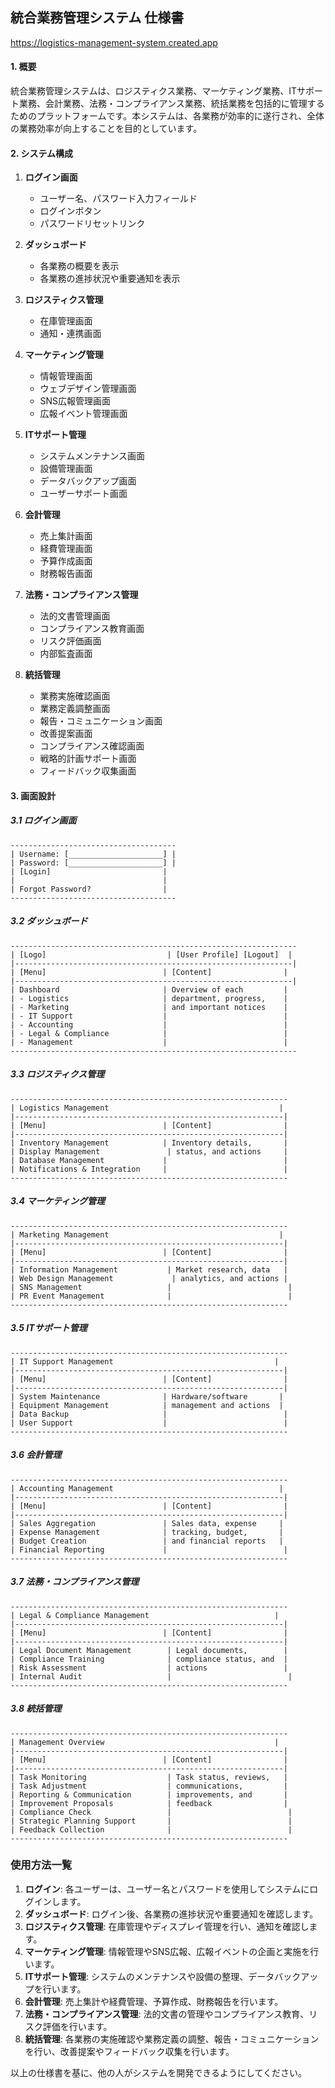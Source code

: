 ## 統合業務管理システム 仕様書

https://logistics-management-system.created.app


#### 1. 概要

統合業務管理システムは、ロジスティクス業務、マーケティング業務、ITサポート業務、会計業務、法務・コンプライアンス業務、統括業務を包括的に管理するためのプラットフォームです。本システムは、各業務が効率的に遂行され、全体の業務効率が向上することを目的としています。

#### 2. システム構成

1. **ログイン画面**
   - ユーザー名、パスワード入力フィールド
   - ログインボタン
   - パスワードリセットリンク

2. **ダッシュボード**
   - 各業務の概要を表示
   - 各業務の進捗状況や重要通知を表示

3. **ロジスティクス管理**
   - 在庫管理画面
   - 通知・連携画面

4. **マーケティング管理**
   - 情報管理画面
   - ウェブデザイン管理画面
   - SNS広報管理画面
   - 広報イベント管理画面

5. **ITサポート管理**
   - システムメンテナンス画面
   - 設備管理画面
   - データバックアップ画面
   - ユーザーサポート画面

6. **会計管理**
   - 売上集計画面
   - 経費管理画面
   - 予算作成画面
   - 財務報告画面

7. **法務・コンプライアンス管理**
   - 法的文書管理画面
   - コンプライアンス教育画面
   - リスク評価画面
   - 内部監査画面

8. **統括管理**
   - 業務実施確認画面
   - 業務定義調整画面
   - 報告・コミュニケーション画面
   - 改善提案画面
   - コンプライアンス確認画面
   - 戦略的計画サポート画面
   - フィードバック収集画面

#### 3. 画面設計

##### 3.1 ログイン画面

```
-------------------------------------
| Username: [_____________________] |
| Password: [_____________________] |
| [Login]                         |
|                                 |
| Forgot Password?                |
-------------------------------------
```

##### 3.2 ダッシュボード

```
----------------------------------------------------------------
| [Logo]                           | [User Profile] [Logout]  |
|--------------------------------------------------------------|
| [Menu]                          | [Content]                |
|--------------------------------------------------------------|
| Dashboard                       | Overview of each         |
| - Logistics                     | department, progress,    |
| - Marketing                     | and important notices    |
| - IT Support                    |                          |
| - Accounting                    |                          |
| - Legal & Compliance            |                          |
| - Management                    |                          |
----------------------------------------------------------------
```

##### 3.3 ロジスティクス管理

```
--------------------------------------------------------------
| Logistics Management                                      |
|------------------------------------------------------------|
| [Menu]                          | [Content]                |
|------------------------------------------------------------|
| Inventory Management            | Inventory details,       |
| Display Management               | status, and actions     |
| Database Management             |                          |
| Notifications & Integration     |                          |
--------------------------------------------------------------
```

##### 3.4 マーケティング管理

```
--------------------------------------------------------------
| Marketing Management                                      |
|------------------------------------------------------------|
| [Menu]                          | [Content]                |
|------------------------------------------------------------|
| Information Management           | Market research, data   |
| Web Design Management             | analytics, and actions |
| SNS Management                   |                          |
| PR Event Management              |                          |
--------------------------------------------------------------
```

##### 3.5 ITサポート管理

```
--------------------------------------------------------------
| IT Support Management                                    |
|------------------------------------------------------------|
| [Menu]                          | [Content]                |
|------------------------------------------------------------|
| System Maintenance              | Hardware/software       |
| Equipment Management            | management and actions  |
| Data Backup                     |                          |
| User Support                    |                          |
--------------------------------------------------------------
```

##### 3.6 会計管理

```
--------------------------------------------------------------
| Accounting Management                                     |
|------------------------------------------------------------|
| [Menu]                          | [Content]                |
|------------------------------------------------------------|
| Sales Aggregation               | Sales data, expense     |
| Expense Management              | tracking, budget,       |
| Budget Creation                 | and financial reports   |
| Financial Reporting             |                          |
--------------------------------------------------------------
```

##### 3.7 法務・コンプライアンス管理

```
--------------------------------------------------------------
| Legal & Compliance Management                            |
|------------------------------------------------------------|
| [Menu]                          | [Content]                |
|------------------------------------------------------------|
| Legal Document Management        | Legal documents,        |
| Compliance Training              | compliance status, and  |
| Risk Assessment                  | actions                 |
| Internal Audit                   |                          |
--------------------------------------------------------------
```

##### 3.8 統括管理

```
--------------------------------------------------------------
| Management Overview                                      |
|------------------------------------------------------------|
| [Menu]                          | [Content]                |
|------------------------------------------------------------|
| Task Monitoring                  | Task status, reviews,   |
| Task Adjustment                  | communications,         |
| Reporting & Communication        | improvements, and       |
| Improvement Proposals            | feedback                |
| Compliance Check                 |                          |
| Strategic Planning Support       |                          |
| Feedback Collection              |                          |
--------------------------------------------------------------
```

### 使用方法一覧

1. **ログイン**: 各ユーザーは、ユーザー名とパスワードを使用してシステムにログインします。
2. **ダッシュボード**: ログイン後、各業務の進捗状況や重要通知を確認します。
3. **ロジスティクス管理**: 在庫管理やディスプレイ管理を行い、通知を確認します。
4. **マーケティング管理**: 情報管理やSNS広報、広報イベントの企画と実施を行います。
5. **ITサポート管理**: システムのメンテナンスや設備の整理、データバックアップを行います。
6. **会計管理**: 売上集計や経費管理、予算作成、財務報告を行います。
7. **法務・コンプライアンス管理**: 法的文書の管理やコンプライアンス教育、リスク評価を行います。
8. **統括管理**: 各業務の実施確認や業務定義の調整、報告・コミュニケーションを行い、改善提案やフィードバック収集を行います。

以上の仕様書を基に、他の人がシステムを開発できるようにしてください。
